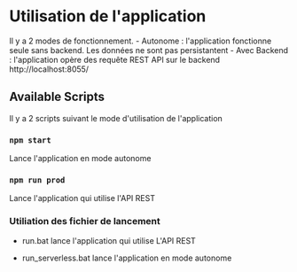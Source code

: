 # Utilisation de l'application

Il y a 2 modes de fonctionnement.
    - Autonome : l'application fonctionne seule sans backend. Les données ne sont pas persistantent
    - Avec Backend : l'application opère des requête REST API sur le backend http://localhost:8055/

## Available Scripts

Il y a 2 scripts suivant le mode d'utilisation de l'application

### `npm start`

Lance l'application en mode autonome

### `npm run prod`

Lance l'application qui utilise l'API REST

### Utiliation des fichier de lancement

* run.bat lance l'application qui utilise L'API REST

* run_serverless.bat lance l'application en mode autonome
